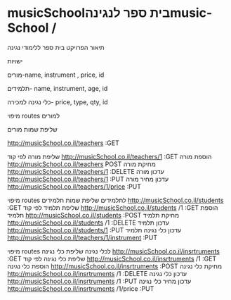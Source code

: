 # musicSchoolבית ספר לנגינהmusic-School / 
תיאור הפרויקט
בית ספר ללימודי נגינה


ישויות


מורים-name, instrument , price,  id 


תלמידים- name, instrument, age, id 


כלי נגינה למכירה- price, type, qty, id



מיפוי routes  למורים 


שליפת שמות מורים


http://musicSchool.co.il/teachers :GET


שליפת מורה לפי קוד
http://musicSchool.co.il/teachers/1  :GET
הוספת מורה
http://musicSchool.co.il/teachers POST
מחיקת מורה
http://musicSchool.co.il/teachers/1  :DELETE
עדכון מורה
http://musicSchool.co.il/teachers/1  :PUT
עדכון מחיר מורה
http://musicSchool.co.il/teachers/1/price :PUT 

מיפוי routes  לתלמידים 
שליפת שמות תלמידים
http://musicSchool.co.il/students :GET
שליפת תלמיד לפי קוד
http://musicSchool.co.il/students /1  :GET
הוספת תלמיד
http://musicSchool.co.il/students  :POST
מחיקת תלמיד
http://musicSchool.co.il/students /1  :DELETE
עדכון תלמיד
http://musicSchool.co.il/students/1  :PUT
עדכון כלי נגינה תלמיד
http://musicSchool.co.il/teachers/1/instrument  :PUT 

מיפוי routes  לכלי נגינה 
שליפת כלי נגינה
http://musicSchool.co.il/insrtruments  :GET
שליפת כלי נגינה לפי קוד
http://musicSchool.co.il/insrtruments /1  :GET
הוספת כלי נגינה
http://musicSchool.co.il/insrtruments  :POST
מחיקת כלי נגינה
http://musicSchool.co.il/insrtruments /1  :DELETE
עדכון כלי נגינה
http://musicSchool.co.il/insrtruments /1  :PUT
עדכון מחיר כלי נגינה
http://musicSchool.co.il/insrtruments /1/price :PUT 

